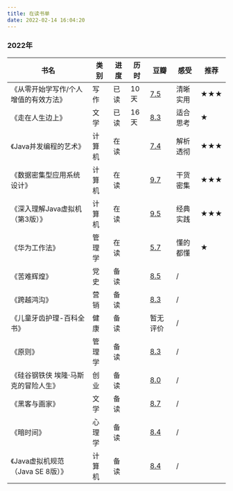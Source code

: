 ```yaml
---
title: 在读书单
date: 2022-02-14 16:04:20
---
```




### 2022年 


|书名|类别|进度|历时|豆瓣|感受|推荐|
| ---- | ---- | ---- | ---- | ---- | ---- | ---- |
|《从零开始学写作/个人增值的有效方法》|写作|已读|10天|[7.5](https://book.douban.com/subject/30266255/)|清晰实用|**★★★**|
|《走在人生边上》|文学|已读|16天|[8.3](https://book.douban.com/subject/26855800/)|适合思考|**★**|
|《Java并发编程的艺术》|计算机|在读||[7.4](https://book.douban.com/subject/26591326/)|解析透彻|**★★★**|
|《数据密集型应用系统设计》|计算机|在读||[9.7](https://book.douban.com/subject/30329536/)|干货密集|**★★★**|
|《深入理解Java虚拟机（第3版）》|计算机|在读||[9.5](https://book.douban.com/subject/34907497/)|经典实践|**★★★**|
|《华为工作法》|管理学|在读||[5.7](https://book.douban.com/subject/26932497/)|懂的都懂|**★**|
|《苦难辉煌》|党史|备读||[8.5](https://book.douban.com/subject/35177921/)|/||
|《跨越鸿沟》|营销|备读||[8.3](https://book.douban.com/subject/3320425/)|/||
|《儿童牙齿护理-百科全书》|健康|备读||暂无评价|/||
|《原则》|管理学|备读||[8.3](https://book.douban.com/subject/27608239/)|/||
|《硅谷钢铁侠 埃隆·马斯克的冒险人生》|创业|备读||[8.0](https://book.douban.com/subject/26759508/)|/||
|《黑客与画家》|文学|备读||[8.7](https://book.douban.com/subject/6021440/)|/||
|《暗时间》|心理学|备读||[8.4](https://book.douban.com/subject/6709809/)|/||
|《Java虚拟机规范（Java SE 8版）》|计算机|备读||[8.4](https://book.douban.com/subject/26418340/)|/||